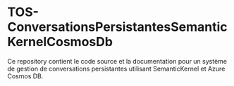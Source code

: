 # TOS-ConversationsPersistantesSemanticKernelCosmosDb
Ce repository contient le code source et la documentation pour un système de gestion de conversations persistantes utilisant SemanticKernel et Azure Cosmos DB.
